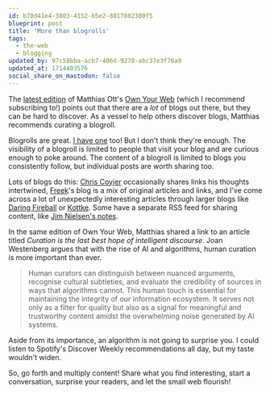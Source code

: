 ```yaml
---
id: b70d41e4-3803-4152-b5e2-8017802380f5
blueprint: post
title: 'More than blogrolls'
tags:
  - the-web
  - blogging
updated_by: 97c59bba-acb7-406d-9278-abc37e3f76a9
updated_at: 1714403576
social_share_on_mastodon: false
---
```

The [latest edition](https://buttondown.email/ownyourweb/archive/issue-08/) of Matthias Ott's [Own Your Web](https://buttondown.email/ownyourweb) (which I recommend subscribing to!) points out that there are a _lot_ of blogs out there, but they can be hard to discover. As a vessel to help others discover blogs, Matthias recommends curating a blogroll.

Blogrolls are great. [I have one](https://sebastiandedeyne.com/blogroll) too! But I don't think they're enough. The visibility of a blogroll is limited to people that visit your blog and are curious enough to poke around. The content of a blogroll is limited to blogs you consistently follow, but individual posts are worth sharing too.

Lots of blogs do this: [Chris Coyier](https://chriscoyier.net) occasionally shares links his thoughts intertwined, [Freek](http://freek.dev)'s blog is a mix of original articles and links, and I've come across a lot of unexpectedly interesting articles through larger blogs like [Daring Fireball](https://daringfireball.net) or [Kottke](https://kottke.org). Some have a separate RSS feed for sharing content, like [Jim Nielsen's notes](https://notes.jim-nielsen.com/).

In the same edition of Own Your Web, Matthias shared a link to an article titled *Curation is the last best hope of intelligent discourse*. Joan Westenberg argues that with the rise of AI and algorithms, human curation is more important than ever.

> Human curators can distinguish between nuanced arguments, recognise cultural subtleties, and evaluate the credibility of sources in ways that algorithms cannot. This human touch is essential for maintaining the integrity of our information ecosystem. It serves not only as a filter for quality but also as a signal for meaningful and trustworthy content amidst the overwhelming noise generated by AI systems.

Aside from its importance, an algorithm is not going to surprise you. I could listen to Spotify's Discover Weekly recommendations all day, but my taste wouldn't widen.

So, go forth and multiply content! Share what you find interesting, start a conversation, surprise your readers, and let the small web flourish!
